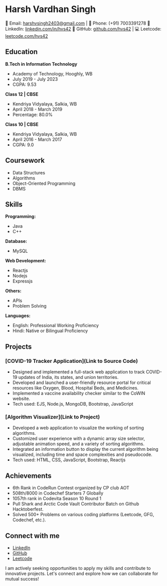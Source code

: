 # Harsh Vardhan Singh

📧 Email: harshvsingh2403@gmail.com | 📱 Phone: (+91) 7003391278
🔗 LinkedIn: [linkedin.com/in/hvs42](https://www.linkedin.com/in/hvs42)
🐙 GitHub: [github.com/hvs42](https://github.com/hvs42) | 💻 Leetcode: [leetcode.com/hvs42](https://leetcode.com/hvs42)

## Education

**B.Tech in Information Technology**
- Academy of Technology, Hooghly, WB
- July 2019 - July 2023
- CGPA: 9.53

**Class 12 | CBSE**
- Kendriya Vidyalaya, Salkia, WB
- April 2018 - March 2019
- Percentage: 80.0%

**Class 10 | CBSE**
- Kendriya Vidyalaya, Salkia, WB
- April 2016 - March 2017
- CGPA: 9.0

## Coursework

- Data Structures
- Algorithms
- Object-Oriented Programming
- DBMS

## Skills

**Programming:**
- Java
- C++

**Database:**
- MySQL

**Web Development:**
- Reactjs
- Nodejs
- Expressjs

**Others:**
- APIs
- Problem Solving

**Languages:**
- English: Professional Working Proficiency
- Hindi: Native or Bilingual Proficiency

## Projects

### [COVID-19 Tracker Application](Link to Source Code)

- Designed and implemented a full-stack web application to track COVID-19 updates of India, its states, and union territories.
- Developed and launched a user-friendly resource portal for critical resources like Oxygen, Blood, Hospital Beds, and Medicines.
- Implemented a vaccine availability checker similar to the CoWIN website.
- Tech used: EJS, Node.js, MongoDB, Bootstrap, JavaScript

### [Algorithm Visualizer](Link to Project)

- Developed a web application to visualize the working of sorting algorithms.
- Customized user experience with a dynamic array size selector, adjustable animation speed, and a variety of sorting algorithms.
- Integrated an information button to display the current algorithm being visualized, including time and space complexities and pseudocode.
- Tech used: HTML, CSS, JavaScript, Bootstrap, Reactjs

## Achievements

- 6th Rank in CodeRun Contest organized by CP club AOT
- 508th/8000 in Codechef Starters 7 Globally
- 1057th rank in Codevita Season 10 Round 1
- Pull Shark and Arctic Code Vault Contributor Batch on Github Hacktoberfest.
- Solved 500+ Problems on various coding platforms (Leetcode, GFG, Codechef, etc.).

## Connect with me

- [LinkedIn](https://www.linkedin.com/in/hvs42)
- [GitHub](https://github.com/hvs42)
- [Leetcode](https://leetcode.com/hvs42)

I am actively seeking opportunities to apply my skills and contribute to innovative projects. Let's connect and explore how we can collaborate for mutual success!
